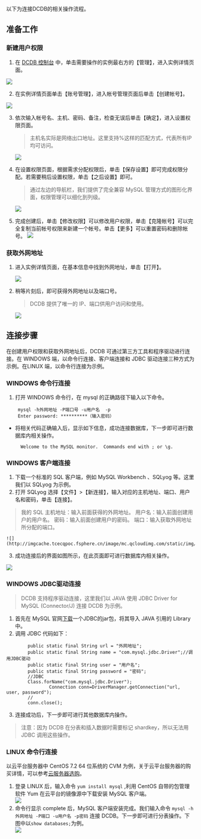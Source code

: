 以下为连接DCDB的相关操作流程。
## 准备工作
### 新建用户权限
1. 在 [DCDB 控制台](http://console.tcecqpoc.fsphere.cn/dcdb) 中，单击需要操作的实例最右方的【管理】，进入实例详情页面。

![](http://imgcache.tcecqpoc.fsphere.cn/image/mc.qcloudimg.com/static/img/d2eafea1a7b03224961c0906180e6b22/image.png)

2. 在实例详情页面单击【账号管理】，进入帐号管理页面后单击【创建帐号】。

![](http://imgcache.tcecqpoc.fsphere.cn/image/mc.qcloudimg.com/static/img/4e60badccaa63bf1632dbe1ed948793f/r2.png)

3. 依次输入帐号名、主机、密码、备注，检查无误后单击【确定】，进入设置权限页面。
	> 主机名实际是网络出口地址。这里支持%这样的匹配方式，代表所有IP均可访问。
	
	![](http://imgcache.tcecqpoc.fsphere.cn/image/mc.qcloudimg.com/static/img/00f4abaa96562c16f0aa3a3af0e30c00/r3.png)
4. 在设置权限页面，根据需求分配权限后，单击【保存设置】即可完成权限分配。若需要稍后设置权限，单击【之后设置】即可。
	> 通过左边的导航栏，我们提供了完全兼容 MySQL 管理方式的图形化界面，权限管理可以细化到列级。

	![](http://imgcache.tcecqpoc.fsphere.cn/image/mc.qcloudimg.com/static/img/9029ee57e3892fe92ac0c3a5ead80dbb/r4.png)

5. 完成创建后，单击【修改权限】可以修改用户权限，单击【克隆帐号】可以完全复制当前帐号权限来新建一个帐号。单击【更多】可以重置密码和删除帐号。
	![](http://imgcache.tcecqpoc.fsphere.cn/image/mc.qcloudimg.com/static/img/5f87261b43fc058adbd66b486a69e571/r5.png)

### 获取外网地址
1. 进入实例详情页面，在基本信息中找到外网地址，单击【打开】。

	![](http://imgcache.tcecqpoc.fsphere.cn/image/mc.qcloudimg.com/static/img/fc3d50322e3547722a8d3e29e479b2e5/r6.png)	

2. 稍等片刻后，即可获得外网地址以及端口号。
	> DCDB 提供了唯一的 IP、端口供用户访问和使用。

	![](http://imgcache.tcecqpoc.fsphere.cn/image/mc.qcloudimg.com/static/img/234c21d6897515b6623055301771dd24/r7.png)

## 连接步骤
在创建用户权限和获取外网地址后，DCDB 可通过第三方工具和程序驱动进行连接。在 WINDOWS 端，以命令行连接、客户端连接和 JDBC 驱动连接三种方式为示例。在LINUX 端，以命令行连接为示例。

### WINDOWS 命令行连接
1. 打开 WINDOWS 命令行，在 mysql 的正确路径下输入以下命令。

		mysql -h外网地址 -P端口号 -u用户名  -p
		Enter password: **********（输入密码）

- 将相关代码正确输入后，显示如下信息，成功连接数据库，下一步即可进行数据库内相关操作。

		Welcome to the MySQL monitor.  Commands end with ; or \g.

### WINDOWS 客户端连接
1. 下载一个标准的 SQL 客户端，例如 MySQL Workbench 、SQLyog 等。这里我们以 SQLyog 为示例。
2. 打开 SQLyog 选择【文件】>【新连接】，输入对应的主机地址、端口、用户名和密码，单击【连接】。
> 我的 SQL 主机地址：输入前面获得的外网地址。
> 用户名：输入前面创建用户的用户名。
> 密码：输入前面创建用户的密码。
> 端口：输入获取外网地址所分配的端口。

	![](http://imgcache.tcecqpoc.fsphere.cn/image/mc.qcloudimg.com/static/img/ee0a9b423103292797873f78637e960b/image.png)
3. 成功连接后的界面如图所示，在此页面即可进行数据库内相关操作。

![](http://imgcache.tcecqpoc.fsphere.cn/image/mc.qcloudimg.com/static/img/93ecf636452505760086db5972d5fc6b/image.png)

### WINDOWS JDBC驱动连接
> DCDB 支持程序驱动连接，这里我们以 JAVA 使用 JDBC Driver for MySQL (Connector/J) 连接 DCDB 为示例。

1. 首先在 MySQL 官网[下载](http://dev.mysql.com/downloads/connector/j/5.0.html)一个JDBC的jar包，将其导入 JAVA 引用的 Library 中。
2. 调用 JDBC 代码如下：
```
		public static final String url = "外网地址";
		public static final String name = "com.mysql.jdbc.Driver";//调用JDBC驱动
		public static final String user = "用户名";
		public static final String password = "密码";
		//JDBC
		Class.forName("com.mysql.jdbc.Driver"); 
				Connection conn=DriverManager.getConnection("url, user, password");
		//
		conn.close();
```
3. 连接成功后，下一步即可进行其他数据库内操作。
> 注意：因为 DCDB 在分表和插入数据时需要标记 shardkey，所以无法用 JDBC 调用这些操作。

### LINUX 命令行连接
以云平台服务器中 CentOS 7.2 64 位系统的 CVM 为例，关于云平台服务器的购买详情，可以参考[云服务器选购](http://buy.tce.fsphere.cn/cvm)。

1. 登录 LINUX 后，输入命令 `yum install mysql` ,利用 CentOS 自带的包管理软件 Yum 在云平台的镜像源中下载安装 MySQL 客户端。<br>
![](http://imgcache.tcecqpoc.fsphere.cn/image/mc.qcloudimg.com/static/img/7f6a1f7a953cc38809fa069182481a22/image.png)
2. 命令行显示 complete 后，MySQL 客户端安装完成。我们输入命令 `mysql -h外网地址 -P端口 -u用户名 -p密码` 连接 DCDB。下一步即可进行分表操作。下图中以`show databases;`为例。<br>![](http://imgcache.tcecqpoc.fsphere.cn/image/mc.qcloudimg.com/static/img/b3fba8f8ace315e5eba05fdd252bd4c0/image.png)